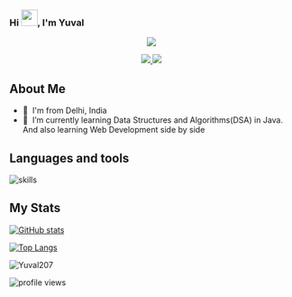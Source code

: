 
### Hi <img src="https://github.com/TheDudeThatCode/TheDudeThatCode/blob/master/Assets/Hi.gif" height = "29px" width = "29px">, I'm **Yuval**
<p align="center">
    <img src="https://readme-typing-svg.herokuapp.com?size=30&duration=5001&color=FFA500&vCenter=true&center=true&width=460&lines=Learning+enthusiast;Engineering+undergrad;" </p>

<p align="center">
  <a href="https://twitter.com/Yuval_shrma1207" target="_blank">
    <img src="https://img.shields.io/badge/-@Yuval_shrma1207-00FFFF?logo=twitter&logoColor=white&style=for-the-badge"/>
  </a>

  <a href="mailto:yuvalsharma49@gmail.com" target="_blank">
    <img src="https://img.shields.io/badge/-yuvalsharma49@gmail.com-00FFFF?logo=gmail&logoColor=white&style=for-the-badge"/>
  </a>
</p>

## About Me
* 🌉 &nbsp;I'm from Delhi, India
* 🧠 &nbsp;I’m currently learning Data Structures and Algorithms(DSA) in Java. And also learning Web Development side by side

## Languages and tools 
![skills](https://skillicons.dev/icons?i=html,css,py,git,java,c,cpp,js&theme=light)

## My Stats
[![GitHub stats](https://github-readme-stats.vercel.app/api?username=Yuval207&count_private=true&theme=radical&show_icons=true&?hide=)](https://github.com/anuraghazra/github-readme-stats)

[![Top Langs](https://github-readme-stats.vercel.app/api/top-langs/?username=Yuval207&theme=cobalt&layout=compact)](https://github.com/anuraghazra/github-readme-stats)



<p><img align="center" src="https://github-readme-streak-stats.herokuapp.com/?user=Yuval207&" alt="Yuval207"/></p>

![profile views](https://komarev.com/ghpvc/?username=Yuval207&style=flat&color=brightgreen&label=Profile+Views)

